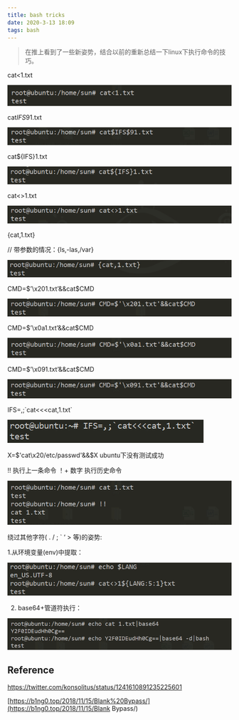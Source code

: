 ```yaml
---
title: bash tricks
date: 2020-3-13 18:09
tags: bash
---
```


> 在推上看到了一些新姿势，结合以前的重新总结一下linux下执行命令的技巧。

cat<1.txt

![img](/images/2020.2.30.1.png)

cat$IFS$91.txt

![img](/images/2020.2.30.2.png)

cat${IFS}1.txt

![img](/images/2020.2.30.3.png)

cat<>1.txt

![img](/images/2020.2.30.4.png)

{cat,1.txt}  

// 带参数的情况：{ls,-las,/var}

![img](/images/2020.2.30.5.png)

CMD=$’\x201.txt’&&cat$CMD

![img](/images/2020.2.30.6.png)

CMD=$’\x0a1.txt’&&cat$CMD

![img](/images/2020.2.30.7.png)

CMD=$’\x091.txt’&&cat$CMD

![img](/images/2020.2.30.8.png)

IFS=,;\`cat<<<cat,1.txt\`

![image-20200427094309711](/images/2020.2.30.12.png)

X=$'cat\x20/etc/passwd'&&$X ubuntu下没有测试成功

!! 执行上一条命令 ！+ 数字 执行历史命令

![img](/images/2020.2.30.9.png)

绕过其他字符( . / ; ` ‘ > 等)的姿势:

1.从环境变量(env)中提取：

![img](/images/2020.2.30.10.png)

2. base64+管道符执行：

![img](/images/2020.2.30.11.png)



## Reference

https://twitter.com/konsolitus/status/1241610891235225601

[https://b1ng0.top/2018/11/15/Blank%20Bypass/](https://b1ng0.top/2018/11/15/Blank Bypass/)